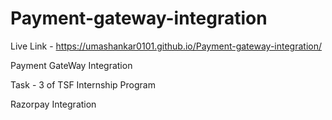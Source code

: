 # Payment-gateway-integration

Live Link - https://umashankar0101.github.io/Payment-gateway-integration/

Payment GateWay Integration

Task - 3 of TSF Internship Program

Razorpay Integration
